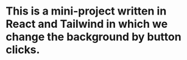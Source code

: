 # This is a mini-project written in React and Tailwind in which we change the background by button clicks.
